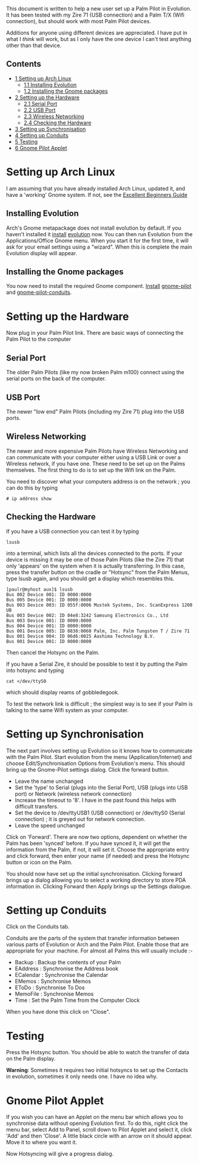 This document is written to help a new user set up a Palm Pilot in Evolution. It has been tested with my Zire 71 (USB connection) and a Palm T/X (Wifi connection), but should work with most Palm Pilot devices.

Additions for anyone using different devices are appreciated. I have put in what I *think* will work, but as I only have the one device I can't test anything other than that device.

## Contents

*   [1 Setting up Arch Linux](#Setting_up_Arch_Linux)
    *   [1.1 Installing Evolution](#Installing_Evolution)
    *   [1.2 Installing the Gnome packages](#Installing_the_Gnome_packages)
*   [2 Setting up the Hardware](#Setting_up_the_Hardware)
    *   [2.1 Serial Port](#Serial_Port)
    *   [2.2 USB Port](#USB_Port)
    *   [2.3 Wireless Networking](#Wireless_Networking)
    *   [2.4 Checking the Hardware](#Checking_the_Hardware)
*   [3 Setting up Synchronisation](#Setting_up_Synchronisation)
*   [4 Setting up Conduits](#Setting_up_Conduits)
*   [5 Testing](#Testing)
*   [6 Gnome Pilot Applet](#Gnome_Pilot_Applet)

# Setting up Arch Linux

I am assuming that you have already installed Arch Linux, updated it, and have a 'working' Gnome system. If not, see the [Excellent Beginners Guide](/index.php/Beginners%27_guide "Beginners' guide")

## Installing Evolution

Arch's Gnome metapackage does not install evolution by default. If you haven't installed it [install](/index.php/Install "Install") [evolution](https://www.archlinux.org/packages/?name=evolution) now. You can then run Evolution from the Applications/Office Gnome menu. When you start it for the first time, it will ask for your email settings using a "wizard". When this is complete the main Evolution display will appear.

## Installing the Gnome packages

You now need to install the required Gnome component. [Install](/index.php/Install "Install") [gnome-pilot](https://www.archlinux.org/packages/?name=gnome-pilot) and [gnome-pilot-conduits](https://www.archlinux.org/packages/?name=gnome-pilot-conduits).

# Setting up the Hardware

Now plug in your Palm Pilot link. There are basic ways of connecting the Palm Pilot to the computer

## Serial Port

The older Palm Pilots (like my now broken Palm m100) connect using the serial ports on the back of the computer.

## USB Port

The newer "low end" Palm Pilots (including my Zire 71) plug into the USB ports.

## Wireless Networking

The newer and more expensive Palm Pilots have Wireless Networking and can communicate with your computer either using a USB Link or over a Wireless network, if you have one. These need to be set up on the Palms themselves. The first thing to do is to set up the Wifi link on the Palm.

You need to discover what your computers address is on the network ; you can do this by typing

```
# ip address show

```

## Checking the Hardware

If you have a USB connection you can test it by typing

```
lsusb

```

into a terminal, which lists all the devices connected to the ports. If your device is missing it may be one of those Palm Pilots (like the Zire 71) that only 'appears' on the system when it is actually transferring. In this case, press the transfer button on the cradle or "Hotsync" from the Palm Menus, type lsusb again, and you should get a display which resembles this.

```
[paulr@myhost aux]$ lsusb
Bus 002 Device 001: ID 0000:0000  
Bus 005 Device 001: ID 0000:0000  
Bus 003 Device 003: ID 055f:0006 Mustek Systems, Inc. ScanExpress 1200 UB
Bus 003 Device 002: ID 04e8:3242 Samsung Electronics Co., Ltd 
Bus 003 Device 001: ID 0000:0000  
Bus 004 Device 001: ID 0000:0000  
Bus 001 Device 005: ID 0830:0060 Palm, Inc. Palm Tungsten T / Zire 71
Bus 001 Device 004: ID 06d6:0025 Aashima Technology B.V. 
Bus 001 Device 001: ID 0000:0000  

```

Then cancel the Hotsync on the Palm.

If you have a Serial Zire, it should be possible to test it by putting the Palm into hotsync and typing

```
cat </dev/ttyS0

```

which should display reams of gobbledegook.

To test the network link is difficult ; the simplest way is to see if your Palm is talking to the same Wifi system as your computer.

# Setting up Synchronisation

The next part involves setting up Evolution so it knows how to communicate with the Palm Pilot. Start evolution from the menu (Application/Internet) and choose Edit/Synchronisation Options from Evolution's menu. This should bring up the Gnome-Pilot settings dialog. Click the forward button.

*   Leave the name unchanged
*   Set the 'type' to Serial (plugs into the Serial Port), USB (plugs into USB port) or Network (wireless network connection)
*   Increase the timeout to '8'. I have in the past found this helps with difficult transfers.
*   Set the device to /dev/ttyUSB1 (USB connection) or /dev/ttyS0 (Serial connection) ; it is greyed out for network connection.
*   Leave the speed unchanged

Click on 'Forward'. There are now two options, dependent on whether the Palm has been 'synced' before. If you have synced it, it will get the information from the Palm, if not, it will set it. Choose the appropriate entry and click forward, then enter your name (if needed) and press the Hotsync button or icon on the Palm.

You should now have set up the initial synchronisation. Clicking forward brings up a dialog allowing you to select a working directory to store PDA information in. Clicking Forward then Apply brings up the Settings dialogue.

# Setting up Conduits

Click on the Conduits tab.

Conduits are the parts of the system that transfer information between various parts of Evolution or Arch and the Palm Pilot. Enable those that are appropriate for your machine. For almost all Palms this will usually include :-

*   Backup : Backup the contents of your Palm
*   EAddress : Synchronise the Address book
*   ECalendar : Synchronise the Calendar
*   EMemos : Synchronise Memos
*   EToDo : Synchronise To Dos
*   MemoFile : Synchronise Memos
*   Time : Set the Palm Time from the Computer Clock

When you have done this click on "Close".

# Testing

Press the Hotsync button. You should be able to watch the transfer of data on the Palm display.

**Warning**: Sometimes it requires two initial hotsyncs to set up the Contacts in evolution, sometimes it only needs one. I have no idea why.

# Gnome Pilot Applet

If you wish you can have an Applet on the menu bar which allows you to synchronise data without opening Evolution first. To do this, right click the menu bar, select Add to Panel, scroll down to Pilot Applet and select it, click 'Add' and then 'Close'. A little black circle with an arrow on it should appear. Move it to where you want it.

Now Hotsyncing will give a progress dialog.